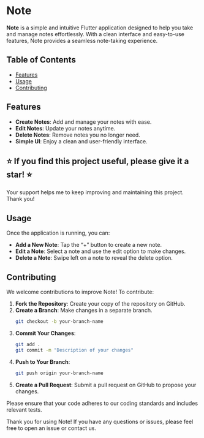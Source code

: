 # Note

**Note** is a simple and intuitive Flutter application designed to help you take and manage notes effortlessly. With a clean interface and easy-to-use features, Note provides a seamless note-taking experience.

## Table of Contents

- [Features](#features)
- [Usage](#usage)
- [Contributing](#contributing)

## Features

- **Create Notes**: Add and manage your notes with ease.
- **Edit Notes**: Update your notes anytime.
- **Delete Notes**: Remove notes you no longer need.
- **Simple UI**: Enjoy a clean and user-friendly interface.


## ⭐️ If you find this project useful, please give it a star! ⭐️
Your support helps me to keep improving and maintaining this project. Thank you!


## Usage

Once the application is running, you can:

- **Add a New Note**: Tap the “+” button to create a new note.
- **Edit a Note**: Select a note and use the edit option to make changes.
- **Delete a Note**: Swipe left on a note to reveal the delete option.

## Contributing

We welcome contributions to improve Note! To contribute:

1. **Fork the Repository**: Create your copy of the repository on GitHub.
2. **Create a Branch**: Make changes in a separate branch.
    ```bash
    git checkout -b your-branch-name
    ```
3. **Commit Your Changes**:
    ```bash
    git add .
    git commit -m "Description of your changes"
    ```
4. **Push to Your Branch**:
    ```bash
    git push origin your-branch-name
    ```
5. **Create a Pull Request**: Submit a pull request on GitHub to propose your changes.

Please ensure that your code adheres to our coding standards and includes relevant tests.


Thank you for using Note! If you have any questions or issues, please feel free to open an issue or contact us.
